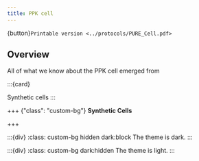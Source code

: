 ```yaml
---
title: PPK cell
---
```


{button}`Printable version <../protocols/PURE_Cell.pdf>`

## Overview

All of what we know about the PPK cell emerged from [](https://doi.org/10.63765/djnv7772)

:::{card}

Synthetic cells
:::

+++ {"class": "custom-bg"}
**Synthetic Cells**

+++



:::{div}
:class: custom-bg hidden dark:block
The theme is dark.
:::

:::{div}
:class: custom-bg dark:hidden
The theme is light.
:::

